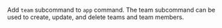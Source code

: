 Add `team` subcommand to `app` command. The team subcommand can be used to create, update, and
delete teams and team members.
